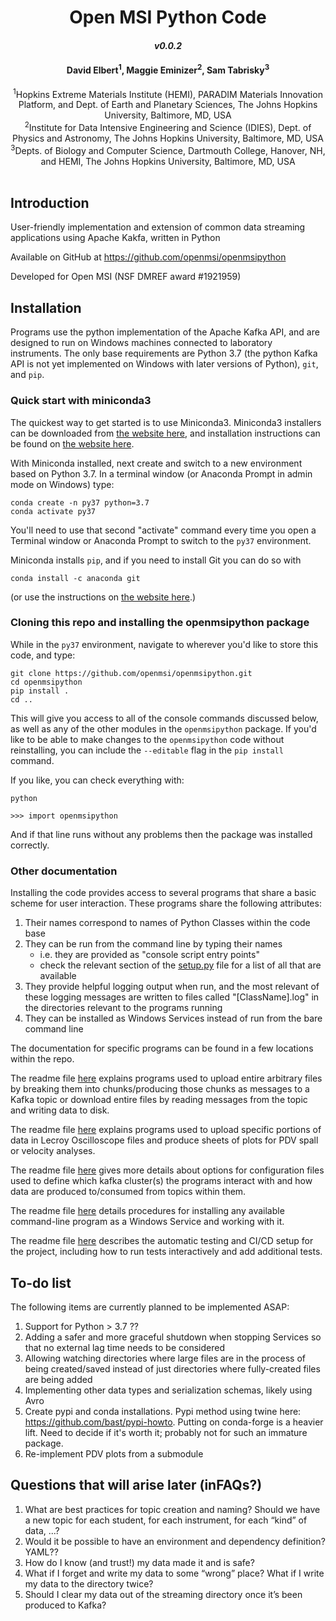 # <div align="center"> Open MSI Python Code </div>
#### <div align="center">***v0.0.2***</div>

#### <div align="center">David Elbert<sup>1</sup>, Maggie Eminizer<sup>2</sup>, Sam Tabrisky<sup>3</sup></div>

 <div align="center"><sup>1</sup>Hopkins Extreme Materials Institute (HEMI), PARADIM Materials Innovation Platform, and Dept. of Earth and Planetary Sciences, The Johns Hopkins University, Baltimore, MD, USA</div>
  <div align="center"><sup>2</sup>Institute for Data Intensive Engineering and Science (IDIES), Dept. of Physics and Astronomy, The Johns Hopkins University, Baltimore, MD, USA</div>
 <div align="center"><sup>3</sup>Depts. of Biology and Computer Science, Dartmouth College, Hanover, NH, and HEMI, The Johns Hopkins University, Baltimore, MD, USA</div> 
 <br>

## Introduction
User-friendly implementation and extension of common data streaming applications using Apache Kakfa, written in Python

Available on GitHub at https://github.com/openmsi/openmsipython

Developed for Open MSI (NSF DMREF award #1921959)

## Installation

Programs use the python implementation of the Apache Kafka API, and are designed to run on Windows machines connected to laboratory instruments. The only base requirements are Python 3.7 (the python Kafka API is not yet implemented on Windows with later versions of Python), `git`, and `pip`. 

### Quick start with miniconda3

The quickest way to get started is to use Miniconda3. Miniconda3 installers can be downloaded from [the website here](https://docs.conda.io/en/latest/miniconda.html), and installation instructions can be found on [the website here](https://conda.io/projects/conda/en/latest/user-guide/install/index.html).

With Miniconda installed, next create and switch to a new environment based on Python 3.7. In a terminal window (or Anaconda Prompt in admin mode on Windows) type:

```
conda create -n py37 python=3.7
conda activate py37
```

You'll need to use that second "activate" command every time you open a Terminal window or Anaconda Prompt to switch to the `py37` environment. 

Miniconda installs `pip`, and if you need to install Git you can do so with

`conda install -c anaconda git`

(or use the instructions on [the website here](https://github.com/git-guides/install-git).)

### Cloning this repo and installing the openmsipython package

While in the `py37` environment, navigate to wherever you'd like to store this code, and type:

```
git clone https://github.com/openmsi/openmsipython.git
cd openmsipython
pip install .
cd ..
```

This will give you access to all of the console commands discussed below, as well as any of the other modules in the `openmsipython` package. If you'd like to be able to make changes to the `openmsipython` code without reinstalling, you can include the `--editable` flag in the `pip install` command.

If you like, you can check everything with:

```
python

>>> import openmsipython
```

And if that line runs without any problems then the package was installed correctly.

### Other documentation

Installing the code provides access to several programs that share a basic scheme for user interaction. These programs share the following attributes:
1. Their names correspond to names of Python Classes within the code base
1. They can be run from the command line by typing their names 
    * i.e. they are provided as "console script entry points"
    * check the relevant section of the [setup.py](./setup.py) file for a list of all that are available
1. They provide helpful logging output when run, and the most relevant of these logging messages are written to files called "[ClassName].log" in the directories relevant to the programs running
1. They can be installed as Windows Services instead of run from the bare command line

The documentation for specific programs can be found in a few locations within the repo. 

The readme file [here](./openmsipython/data_file_io/) explains programs used to upload entire arbitrary files by breaking them into chunks/producing those chunks as messages to a Kafka topic or download entire files by reading messages from the topic and writing data to disk.

The readme file [here](./openmsipython/pdv) explains programs used to upload specific portions of data in Lecroy Oscilloscope files and produce sheets of plots for PDV spall or velocity analyses.

The readme file [here](./openmsipython/my_kafka) gives more details about options for configuration files used to define which kafka cluster(s) the programs interact with and how data are produced to/consumed from topics within them.

The readme file [here](./openmsipython/services) details procedures for installing any available command-line program as a Windows Service and working with it.

The readme file [here](./test) describes the automatic testing and CI/CD setup for the project, including how to run tests interactively and add additional tests.

## To-do list

The following items are currently planned to be implemented ASAP:

1. Support for Python > 3.7 ??
1. Adding a safer and more graceful shutdown when stopping Services so that no external lag time needs to be considered
1. Allowing watching directories where large files are in the process of being created/saved instead of just directories where fully-created files are being added
1. Implementing other data types and serialization schemas, likely using Avro
1. Create pypi and conda installations. Pypi method using twine here: https://github.com/bast/pypi-howto. Putting on conda-forge is a heavier lift. Need to decide if it's worth it; probably not for such an immature package.
1. Re-implement PDV plots from a submodule

## Questions that will arise later (inFAQs?)

1. What are best practices for topic creation and naming?  Should we have a new topic for each student, for each instrument, for each “kind” of data, ...?
1. Would it be possible to have an environment and dependency definition? YAML??
1. How do I know (and trust!) my data made it and is safe?
1. What if I forget and write my data to some “wrong” place?  What if I write my data to the directory twice?  
1. Should I clear my data out of the streaming directory once it’s been produced to Kafka?


